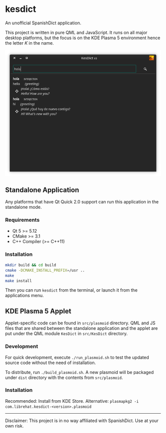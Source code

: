 # kesdict
An unofficial SpanishDict application.

This project is written in pure QML and JavaScript. It runs on all major desktop platforms, but the focus is on the KDE Plasma 5 environment hence the letter _K_ in the name.

![Screenshot (KDE)](https://github.com/librehat/kesdict/raw/master/screenshots/kesdict_kde.png)

## Standalone Application
Any platforms that have Qt Quick 2.0 support can run this application in the standalone mode.

### Requirements 
 - Qt 5 >= 5.12
 - CMake >= 3.1
 - C++ Compiler (>= C++11)

### Installation
```bash
mkdir build && cd build
cmake -DCMAKE_INSTALL_PREFIX=/usr ..
make
make install
```

Then you can run `kesdict` from the terminal, or launch it from the applications menu.

## KDE Plasma 5 Applet
Applet-specific code can be found in `src/plasmoid` directory. QML and JS files that are shared between the standalone application and the applet are put under the QML module `KesDict` in `src/KesDict` directory.

### Development
For quick development, execute `./run_plasmoid.sh` to test the updated source code without the need of installation.

To distribute, run `./build_plasmoid.sh`. A new plasmoid will be packaged under `dist` directory with the contents from `src/plasmoid`.

### Installation
Recommended: Install from KDE Store.
Alternative: `plasmapkg2 -i com.librehat.kesdict-<version>.plasmoid`

---------------------------------------------------

Disclaimer: This project is in no way affiliated with SpanishDict. Use at your own risk.
